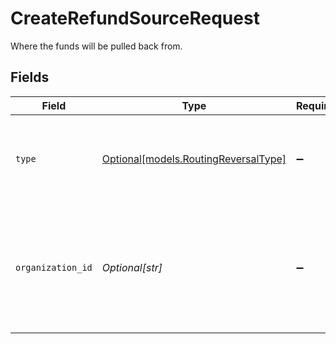 # CreateRefundSourceRequest

Where the funds will be pulled back from.


## Fields

| Field                                                                                                               | Type                                                                                                                | Required                                                                                                            | Description                                                                                                         | Example                                                                                                             |
| ------------------------------------------------------------------------------------------------------------------- | ------------------------------------------------------------------------------------------------------------------- | ------------------------------------------------------------------------------------------------------------------- | ------------------------------------------------------------------------------------------------------------------- | ------------------------------------------------------------------------------------------------------------------- |
| `type`                                                                                                              | [Optional[models.RoutingReversalType]](../models/routingreversaltype.md)                                            | :heavy_minus_sign:                                                                                                  | The type of source. Currently only the source type `organization` is supported.                                     | organization                                                                                                        |
| `organization_id`                                                                                                   | *Optional[str]*                                                                                                     | :heavy_minus_sign:                                                                                                  | Required for source type `organization`. The ID of the connected organization the funds should be pulled<br/>back from. | org_1234567                                                                                                         |